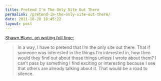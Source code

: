 ```yaml
---
title: Pretend I'm The Only Site Out There
permalink: /pretend-im-the-only-site-out-there/
date: 2011-10-28 18:45:22
layout: post
---
```


[Shawn Blanc, on writing full time:](http://shawnblanc.net/2011-05-writing-a-weblog-full-time/)

> In a way, I have to pretend that I’m the only site out there. That if someone was interested in the things I’m interested in, how then would they find out about those things unless I wrote about them? I can’t pass by something I find exciting or interesting because I see that others are already talking about it. That would be a road to silence.